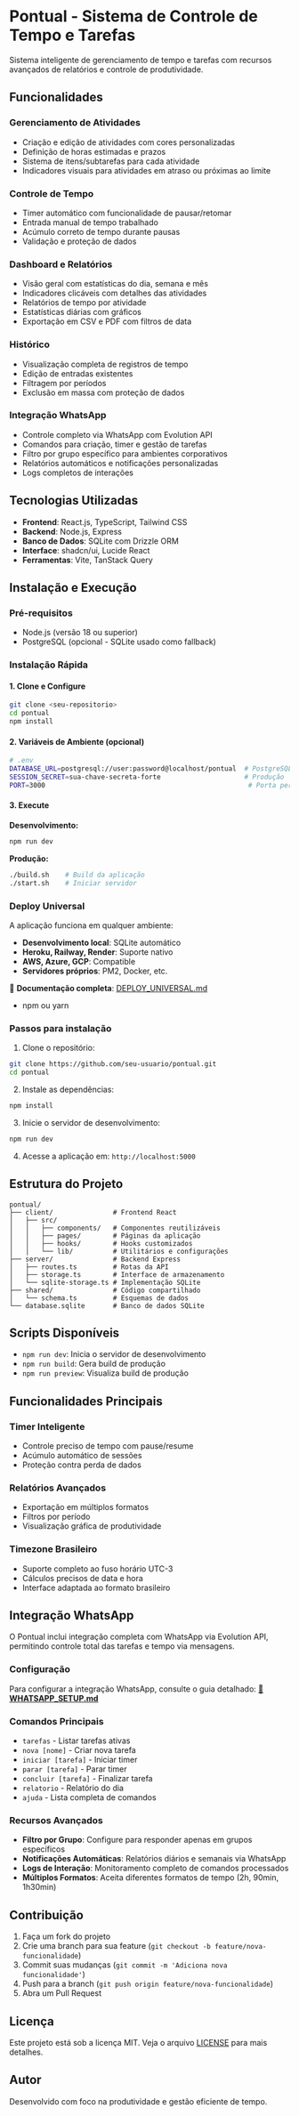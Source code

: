 # Pontual - Sistema de Controle de Tempo e Tarefas

Sistema inteligente de gerenciamento de tempo e tarefas com recursos avançados de relatórios e controle de produtividade.

## Funcionalidades

### Gerenciamento de Atividades
- Criação e edição de atividades com cores personalizadas
- Definição de horas estimadas e prazos
- Sistema de itens/subtarefas para cada atividade
- Indicadores visuais para atividades em atraso ou próximas ao limite

### Controle de Tempo
- Timer automático com funcionalidade de pausar/retomar
- Entrada manual de tempo trabalhado
- Acúmulo correto de tempo durante pausas
- Validação e proteção de dados

### Dashboard e Relatórios
- Visão geral com estatísticas do dia, semana e mês
- Indicadores clicáveis com detalhes das atividades
- Relatórios de tempo por atividade
- Estatísticas diárias com gráficos
- Exportação em CSV e PDF com filtros de data

### Histórico
- Visualização completa de registros de tempo
- Edição de entradas existentes
- Filtragem por períodos
- Exclusão em massa com proteção de dados

### Integração WhatsApp
- Controle completo via WhatsApp com Evolution API
- Comandos para criação, timer e gestão de tarefas
- Filtro por grupo específico para ambientes corporativos
- Relatórios automáticos e notificações personalizadas
- Logs completos de interações

## Tecnologias Utilizadas

- **Frontend**: React.js, TypeScript, Tailwind CSS
- **Backend**: Node.js, Express
- **Banco de Dados**: SQLite com Drizzle ORM
- **Interface**: shadcn/ui, Lucide React
- **Ferramentas**: Vite, TanStack Query

## Instalação e Execução

### Pré-requisitos
- Node.js (versão 18 ou superior)
- PostgreSQL (opcional - SQLite usado como fallback)

### Instalação Rápida

#### 1. Clone e Configure
```bash
git clone <seu-repositorio>
cd pontual
npm install
```

#### 2. Variáveis de Ambiente (opcional)
```bash
# .env
DATABASE_URL=postgresql://user:password@localhost/pontual  # PostgreSQL
SESSION_SECRET=sua-chave-secreta-forte                     # Produção
PORT=3000                                                   # Porta personalizada
```

#### 3. Execute

**Desenvolvimento:**
```bash
npm run dev
```

**Produção:**
```bash
./build.sh    # Build da aplicação
./start.sh    # Iniciar servidor
```

### Deploy Universal
A aplicação funciona em qualquer ambiente:
- **Desenvolvimento local**: SQLite automático
- **Heroku, Railway, Render**: Suporte nativo
- **AWS, Azure, GCP**: Compatible
- **Servidores próprios**: PM2, Docker, etc.

📖 **Documentação completa**: [DEPLOY_UNIVERSAL.md](DEPLOY_UNIVERSAL.md)
- npm ou yarn

### Passos para instalação

1. Clone o repositório:
```bash
git clone https://github.com/seu-usuario/pontual.git
cd pontual
```

2. Instale as dependências:
```bash
npm install
```

3. Inicie o servidor de desenvolvimento:
```bash
npm run dev
```

4. Acesse a aplicação em: `http://localhost:5000`

## Estrutura do Projeto

```
pontual/
├── client/               # Frontend React
│   ├── src/
│   │   ├── components/   # Componentes reutilizáveis
│   │   ├── pages/        # Páginas da aplicação
│   │   ├── hooks/        # Hooks customizados
│   │   └── lib/          # Utilitários e configurações
├── server/               # Backend Express
│   ├── routes.ts         # Rotas da API
│   ├── storage.ts        # Interface de armazenamento
│   └── sqlite-storage.ts # Implementação SQLite
├── shared/               # Código compartilhado
│   └── schema.ts         # Esquemas de dados
└── database.sqlite       # Banco de dados SQLite
```

## Scripts Disponíveis

- `npm run dev`: Inicia o servidor de desenvolvimento
- `npm run build`: Gera build de produção
- `npm run preview`: Visualiza build de produção

## Funcionalidades Principais

### Timer Inteligente
- Controle preciso de tempo com pause/resume
- Acúmulo automático de sessões
- Proteção contra perda de dados

### Relatórios Avançados
- Exportação em múltiplos formatos
- Filtros por período
- Visualização gráfica de produtividade

### Timezone Brasileiro
- Suporte completo ao fuso horário UTC-3
- Cálculos precisos de data e hora
- Interface adaptada ao formato brasileiro

## Integração WhatsApp

O Pontual inclui integração completa com WhatsApp via Evolution API, permitindo controle total das tarefas e tempo via mensagens.

### Configuração
Para configurar a integração WhatsApp, consulte o guia detalhado:
**[📱 WHATSAPP_SETUP.md](./WHATSAPP_SETUP.md)**

### Comandos Principais
- `tarefas` - Listar tarefas ativas
- `nova [nome]` - Criar nova tarefa
- `iniciar [tarefa]` - Iniciar timer
- `parar [tarefa]` - Parar timer
- `concluir [tarefa]` - Finalizar tarefa
- `relatorio` - Relatório do dia
- `ajuda` - Lista completa de comandos

### Recursos Avançados
- **Filtro por Grupo**: Configure para responder apenas em grupos específicos
- **Notificações Automáticas**: Relatórios diários e semanais via WhatsApp
- **Logs de Interação**: Monitoramento completo de comandos processados
- **Múltiplos Formatos**: Aceita diferentes formatos de tempo (2h, 90min, 1h30min)

## Contribuição

1. Faça um fork do projeto
2. Crie uma branch para sua feature (`git checkout -b feature/nova-funcionalidade`)
3. Commit suas mudanças (`git commit -m 'Adiciona nova funcionalidade'`)
4. Push para a branch (`git push origin feature/nova-funcionalidade`)
5. Abra um Pull Request

## Licença

Este projeto está sob a licença MIT. Veja o arquivo [LICENSE](LICENSE) para mais detalhes.

## Autor

Desenvolvido com foco na produtividade e gestão eficiente de tempo.